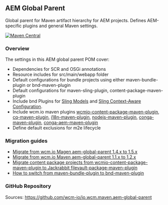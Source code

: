 ## AEM Global Parent

Global parent for Maven artifact hierarchy for AEM projects. Defines AEM-specific plugins and general Maven settings.

[![Maven Central](https://img.shields.io/maven-central/v/io.wcm.maven/io.wcm.maven.aem-global-parent)](https://repo1.maven.org/maven2/io/wcm/maven/io.wcm.maven.aem-global-parent/)


### Overview

The settings in this AEM global parent POM cover:

* Dependencies for SCR and OSGi annotations
* Resource includes for src/main/webapp folder
* Default configurations for bundle projects using either maven-bundle-plugin or bnd-maven-plugin
* Default configurations for maven-sling-plugin, content-package-maven-plugin
* Include bnd Plugins for
  [Sling Models](https://sling.apache.org/documentation/bundles/models.html)
  and [Sling Context-Aware Configuration](https://sling.apache.org/documentation/bundles/context-aware-configuration/context-aware-configuration.html).
* Include wcm.io maven plugins [wcmio-content-package-maven-plugin](plugins/wcmio-content-package-maven-plugin/),
  [cq-maven-plugin](plugins/cq-maven-plugin/),
  [i18n-maven-plugin](plugins/i18n-maven-plugin/),
  [nodejs-maven-plugin](plugins/nodejs-maven-plugin/),
  [conga-maven-plugin](https://devops.wcm.io/conga/),
  [conga-aem-maven-plugin](https://devops.wcm.io/conga/plugins/aem/)
* Define default exclusions for m2e lifecycle

### Migration guides

* [Migrate from wcm.io Magen aem-global-parent 1.4.x to 1.5.x](https://wcm-io.atlassian.net/wiki/x/AoBihQ)
* [Migrate from wcm.io Maven aem-global-parent 1.1.x to 1.2.x](https://wcm-io.atlassian.net/wiki/x/7dELAw)
* [Migrate content package projects from wcmio-content-package-maven-plugin to Jackrabbit filevault-package-maven-plugin](https://wcm-io.atlassian.net/wiki/x/GYB1BQ)
* [How to switch from maven-bundle-plugin to bnd-maven-plugin](https://wcm-io.atlassian.net/wiki/x/BICFSw)


### GitHub Repository

Sources: https://github.com/wcm-io/io.wcm.maven.aem-global-parent
